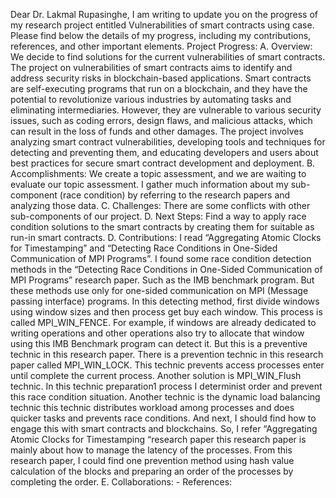 Dear Dr. Lakmal Rupasinghe,
I am writing to update you on the progress of my research project entitled Vulnerabilities of smart contracts using case. Please find below the details of my progress, including my contributions, references, and other important elements.
Project Progress: 
A. Overview: We decide to find solutions for the current vulnerabilities of smart contracts. The project on vulnerabilities of smart contracts aims to identify and address security risks in blockchain-based applications. Smart contracts are self-executing programs that run on a blockchain, and they have the potential to revolutionize various industries by automating tasks and eliminating intermediaries. However, they are vulnerable to various security issues, such as coding errors, design flaws, and malicious attacks, which can result in the loss of funds and other damages. The project involves analyzing smart contract vulnerabilities, developing tools and techniques for detecting and preventing them, and educating developers and users about best practices for secure smart contract development and deployment. 
B. Accomplishments: We create a topic assessment, and we are waiting to evaluate our topic assessment. I gather much information about my sub-component (race condition) by referring to the research papers and analyzing those data. 
C. Challenges: There are some conflicts with other sub-components of our project. 
D. Next Steps: Find a way to apply race condition solutions to the smart contracts by creating them for suitable as run-in smart contracts. 
D. Contributions: I read “Aggregating Atomic Clocks for Timestamping” and “Detecting Race Conditions in One-Sided Communication of MPI Programs”. I found some race condition detection methods in the “Detecting Race Conditions in One-Sided Communication of MPI Programs” research paper. Such as the IMB benchmark program. But these methods use only for one-sided communication on MPI (Message passing interface) programs. In this detecting method, first divide windows using window sizes and then process get buy each window. This process is called MPI_WIN_FENCE. For example, if windows are already dedicated to writing operations and other operations also try to allocate that window using this IMB Benchmark program can detect it. But this is a preventive technic in this research paper. There is a prevention technic in this research paper called MPI_WIN_LOCK. This technic prevents access processes enter until complete the current process. Another solution is MPI_WIN_Flush technic. In this technic preparation1 process I determinist order and prevent this race condition situation. Another technic is the dynamic load balancing technic this technic distributes workload among processes and does quicker tasks and prevents race conditions. And next, I should find how to engage this with smart contracts and blockchains. So, I refer “Aggregating Atomic Clocks for Timestamping “research paper this research paper is mainly about how to manage the latency of the processes. From this research paper, I could find one prevention method using hash value calculation of the blocks and preparing an order of the processes by completing the order. 
E. Collaborations: -
References: 

